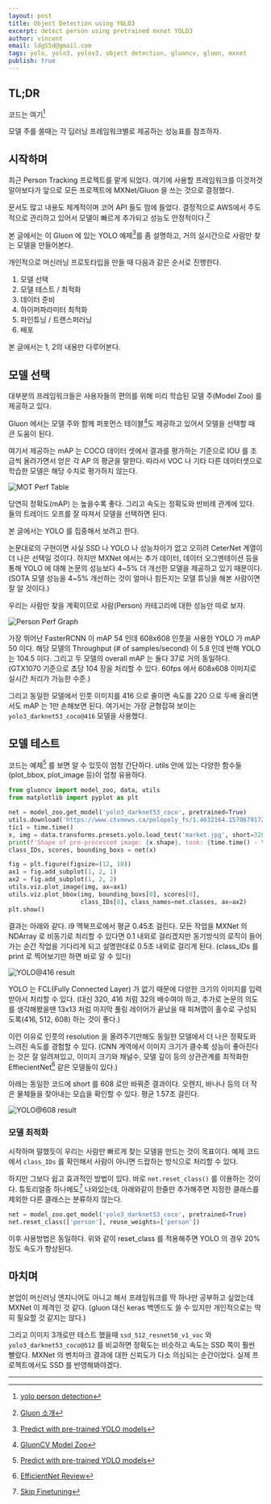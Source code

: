 ```yaml
---
layout: post
title: Object Detection using YOLO3
excerpt: detect person using pretrained mxnet YOLO3
author: vincent
email: ldg55d@gmail.com
tags: yolo, yolo3, yolov3, object detection, gluoncv, gluon, mxnet
publish: true
---
```


## TL;DR

코드는 여기[^1]

모델 주를 쓸때는 각 딥러닝 프레임워크별로 제공하는 성능표를 참조하자.

## 시작하며

최근 Person Tracking 프로젝트를 맡게 되었다. 여기에 사용할 프레임워크를 이것저것 알아보다가 앞으로 모든 프로젝트에 MXNet/Gluon 을 쓰는 것으로 결정했다.

문서도 많고 내용도 체계적이며 코어 API 들도 맘에 들었다. 결정적으로 AWS에서 주도적으로 관리하고 있어서 모델이 빠르게 추가되고 성능도 안정적이다.[^2]

본 글에서는 이 Gluon 에 있는 YOLO 예제[^3]를 좀 설명하고, 거의 실시간으로 사람만 찾는 모델을 만들어본다.

개인적으로 머신러닝 프로토타입을 만들 때 다음과 같은 순서로 진행한다.

1. 모델 선택
2. 모델 테스트 / 최적화
3. 데이터 준비
4. 하이퍼파라미터 최적화
5. 파인튜닝 / 트랜스퍼러닝
6. 배포

본 글에서는 1, 2의 내용만 다루어본다.

## 모델 선택

대부분의 프레임워크들은 사용자들의 편의를 위해 미리 학습된 모델 주(Model Zoo) 를 제공하고 있다.

Gluon 에서는 모델 주와 함께 퍼포먼스 테이블[^4]도 제공하고 있어서 모델을 선택할 때 큰 도움이 된다.

여기서 제공하는 mAP 는 COCO 데이터 셋에서 결과를 평가하는 기준으로 IOU 를 조금씩 올려가면서 얻은 각 AP 의 평균을 말한다. 따라서 VOC 나 기타 다른 데이터셋으로 학습한 모델은 해당 수치로 평가하지 않는다.

![MOT Perf Table](/assets/img/20200222/bokeh_plot.png)

당연히 정확도(mAP) 는 높을수록 좋다. 그리고 속도는 정확도와 반비례 관계에 있다. 둘의 트레이드 오프를 잘 따져서 모델을 선택하면 된다.

본 글에서는 YOLO 를 집중해서 보려고 한다. 

논문대로의 구현이면 사실 SSD 나 YOLO 나 성능차이가 없고 오히려 CeterNet 계열이 더 나은 선택일 것이다. 하지만 MXNet 에서는 추가 데이터, 데이터 오그멘테이션 등을 통해 YOLO 에 대해 논문의 성능보다 4~5% 더 개선한 모델을 제공하고 있기 때문이다. (SOTA 모델 성능을 4~5% 개선하는 것이 얼마나 힘든지는 모델 튜닝을 해본 사람이면 잘 알 것이다.)

우리는 사람만 찾을 계획이므로 사람(Person) 카테고리에 대한 성능만 따로 보자.

![Person Perf Graph](/assets/img/20200222/categorical_perf.png)

가장 뛰어난 FasterRCNN 이 mAP 54 인데 608x608 인풋을 사용한 YOLO 가 mAP 50 이다. 해당 모델의 Throughput (# of samples/second) 이 5.8 인데 반해 YOLO 는 104.5 이다. 그리고 두 모델의 overall mAP 는 둘다 37로 거의 동일하다. (GTX1070 기준으로 초당 104 장을 처리할 수 있다. 60fps 에서 608x608 이미지로 실시간 처리가 가능한 수준.)

그리고 동일한 모델에서 인풋 이미지를 416 으로 줄이면 속도를 220 으로 두배 올리면서도 mAP 는 1만 손해보면 된다. 여기서는 가장 균형잡혀 보이는 `yolo3_darknet53_coco@416` 모델을 사용했다.

## 모델 테스트

코드는 예제[^3] 를 보면 알 수 있듯이 엄청 간단하다. utils 안에 있는 다양한 함수들(plot_bbox, plot_image 등)이 엄청 유용하다.

```python
from gluoncv import model_zoo, data, utils
from matplotlib import pyplot as plt

net = model_zoo.get_model('yolo3_darknet53_coco', pretrained=True)
utils.download('https://www.ctvnews.ca/polopoly_fs/1.4632164.1570679172!/httpImage/image.jpg_gen/derivatives/landscape_1020/image.jpg', path='market.jpg')
tic1 = time.time()
x, img = data.transforms.presets.yolo.load_test('market.jpg', short=320)
print(f'Shape of pre-processed image: {x.shape}, took: {time.time() - tic1:.3f} sec')
class_IDs, scores, bounding_boxs = net(x)

fig = plt.figure(figsize=(12, 10))
ax1 = fig.add_subplot(1, 2, 1)
ax2 = fig.add_subplot(1, 2, 2)
utils.viz.plot_image(img, ax=ax1)
utils.viz.plot_bbox(img, bounding_boxs[0], scores[0],
                    class_IDs[0], class_names=net.classes, ax=ax2)
plt.show()
```

결과는 아래와 같다. i9 맥북프로에서 평균 0.45초 걸린다.
모든 작업을 MXNet 의 NDArray 로 비동기로 처리할 수 있다면 0.1 내외로 걸리겠지만 동기방식의 로직이 들어가는 순간 작업을 기다리게 되고 설명한대로 0.5초 내외로 걸리게 된다.
(class_IDs 를 print 로 찍어보기만 하면 바로 알 수 있다)

![YOLO@416 result](/assets/img/20200222/fig1.png)

YOLO 는 FCL(Fully Connected Layer) 가 없기 때문에 다양한 크기의 이미지를 입력받아서 처리할 수 있다. (대신 320, 416 처럼 32의 배수여야 하고, 추가로 논문의 의도를 생각해봤을땐 13x13 처럼 마지막 풀링 레이어가 끝났을 때 피쳐맵이 홀수로 구성되도록(416, 512, 608) 하는 것이 좋다.)

이런 이유로 인풋의 resolution 을 올려주기만해도 동일한 모델에서 더 나은 정확도와 느려진 속도를 경험할 수 있다. (CNN 계역에서 이미지 크기가 클수록 성능이 좋아진다는 것은 잘 알려져있고, 이미지 크기와 채널수, 모델 깊이 등의 상관관계를 최적화한 EffiecientNet[^6] 같은 모델들이 있다.)

아래는 동일한 코드에 short 를 608 로만 바꿔준 결과이다. 오렌지, 바나나 등의 더 작은 물체들을 찾아내는 모습을 확인할 수 있다. 평균 1.57초 걸린다.

![YOLO@608 result](/assets/img/20200222/fig2.png)

### 모델 최적화

시작하며 말했듯이 우리는 사람만 빠르게 찾는 모델을 만드는 것이 목표이다. 예제 코드에서 `class_IDs` 를 확인해서 사람이 아니면 드랍하는 방식으로 처리할 수 있다.

하지만 그보다 쉽고 효과적인 방법이 있다. 바로 `net.reset_class()` 를 이용하는 것이다.
튜토리얼중 하나에도[^5] 나와있는데, 아래와같이 한줄만 추가해주면 지정한 클래스를 제외한 다른 클래스는 분류하지 않는다.

```python
net = model_zoo.get_model('yolo3_darknet53_coco', pretrained=True)
net.reset_class(['person'], reuse_weights=['person'])
```

이후 사용방법은 동일하다. 위와 같이 reset_class 를 적용해주면 YOLO 의 경우 20% 정도 속도가 향상된다.

## 마치며

본업이 머신러닝 엔지니어도 아니고 해서 프레임워크를 딱 하나만 공부하고 싶었는데 MXNet 이 제격인 것 같다. (gluon 대신 keras 백엔드도 쓸 수 있지만 개인적으로는 딱히 필요할 것 같지는 않다.)

그리고 이미지 3개로만 테스트 했을때 `ssd_512_resnet50_v1_voc` 와 `yolo3_darknet53_coco@512` 를 비교하면 정확도는 비슷하고 속도는 SSD 쪽이 훨씬 빨랐다. MXNet 의 벤치마크 결과에 대한 신뢰도가 다소 의심되는 순간이었다. 실제 프로젝트에서도 SSD 를 반영해봐야겠다.

----

[^1]: [yolo person detection](https://github.com/haandol/mxnet-yolo3-person)
[^2]: [Gluon 소개](https://aws.amazon.com/ko/blogs/korea/introducing-gluon-an-easy-to-use-programming-interface-for-flexible-deep-learning/)
[^3]: [Predict with pre-trained YOLO models](https://gluon-cv.mxnet.io/build/examples_detection/demo_yolo.html) 
[^4]: [GluonCV Model Zoo](https://gluon-cv.mxnet.io/model_zoo/detection.html)
[^5]: [Skip Finetuning](https://gluon-cv.mxnet.io/build/examples_detection/skip_fintune.html)
[^6]: [EfficientNet Review](https://hoya012.github.io/blog/EfficientNet-review/)
